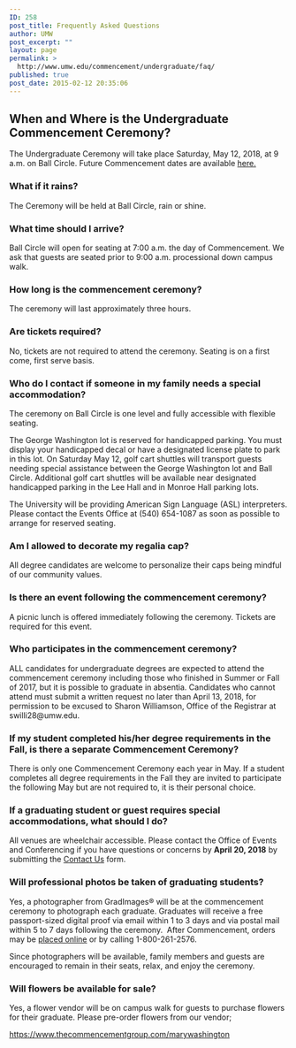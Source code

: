 ```yaml
---
ID: 258
post_title: Frequently Asked Questions
author: UMW
post_excerpt: ""
layout: page
permalink: >
  http://www.umw.edu/commencement/undergraduate/faq/
published: true
post_date: 2015-02-12 20:35:06
---
```

<h2>When and Where is the Undergraduate Commencement Ceremony?</h2>
The Undergraduate Ceremony will take place Saturday, May 12, 2018, at 9 a.m. on Ball Circle. Future Commencement dates are available <a href="https://www.umw.edu/commencement/2017/02/22/future-commencement-dates/">here.</a>
<h3>What if it rains?</h3>
The Ceremony will be held at Ball Circle, rain or shine.
<h3>What time should I arrive?</h3>
Ball Circle will open for seating at 7:00 a.m. the day of Commencement. We ask that guests are seated prior to 9:00 a.m. processional down campus walk.
<h3>How long is the commencement ceremony?</h3>
The ceremony will last approximately three hours.
<h3>Are tickets required?</h3>
No, tickets are not required to attend the ceremony. Seating is on a first come, first serve basis.
<h3>Who do I contact if someone in my family needs a special accommodation?</h3>
The ceremony on Ball Circle is one level and fully accessible with flexible seating.

The George Washington lot is reserved for handicapped parking. You must display your handicapped decal or have a designated license plate to park in this lot. On Saturday May 12, golf cart shuttles will transport guests needing special assistance between the George Washington lot and Ball Circle. Additional golf cart shuttles will be available near designated handicapped parking in the Lee Hall and in Monroe Hall parking lots.

The University will be providing American Sign Language (ASL) interpreters. Please contact the Events Office at (540) 654-1087 as soon as possible to arrange for reserved seating.
<h3>Am I allowed to decorate my regalia cap?</h3>
All degree candidates are welcome to personalize their caps being mindful of our community values.
<h3>Is there an event following the commencement ceremony?</h3>
A picnic lunch is offered immediately following the ceremony. Tickets are required for this event.
<h3>Who participates in the commencement ceremony?</h3>
ALL candidates for undergraduate degrees are expected to attend the commencement ceremony including those who finished in Summer or Fall of 2017, but it is possible to graduate in absentia. Candidates who cannot attend must submit a written request no later than April 13, 2018, for permission to be excused to Sharon Williamson, Office of the Registrar at swilli28@umw.edu.
<h3>If my student completed his/her degree requirements in the Fall, is there a separate Commencement Ceremony?</h3>
There is only one Commencement Ceremony each year in May. If a student completes all degree requirements in the Fall they are invited to participate the following May but are not required to, it is their personal choice.
<h3>If a graduating student or guest requires special accommodations, what should I do?</h3>
All venues are wheelchair accessible. Please contact the Office of Events and Conferencing if you have questions or concerns by <strong>April 20, 2018</strong> by submitting the <a href="http://www.umw.edu/commencement/contact-us/">Contact Us</a> form.
<h3><strong>Will professional photos be taken of graduating students?</strong></h3>
Yes, a photographer from GradImages® will be at the commencement ceremony to photograph each graduate. Graduates will receive a free passport-sized digital proof via email within 1 to 3 days and via postal mail within 5 to 7 days following the ceremony.  After Commencement, orders may be <a href="http://www.gradimages.com">placed online</a> or by calling 1-800-261-2576.

Since photographers will be available, family members and guests are encouraged to remain in their seats, relax, and enjoy the ceremony.
<h3>Will flowers be available for sale?</h3>
Yes, a flower vendor will be on campus walk for guests to purchase flowers for their graduate. Please pre-order flowers from our vendor;

<a href="https://www.thecommencementgroup.com/marywashington"><span style="color: #0563c1;font-family: Calibri">https://www.thecommencementgroup.com/marywashington</span></a>

&nbsp;